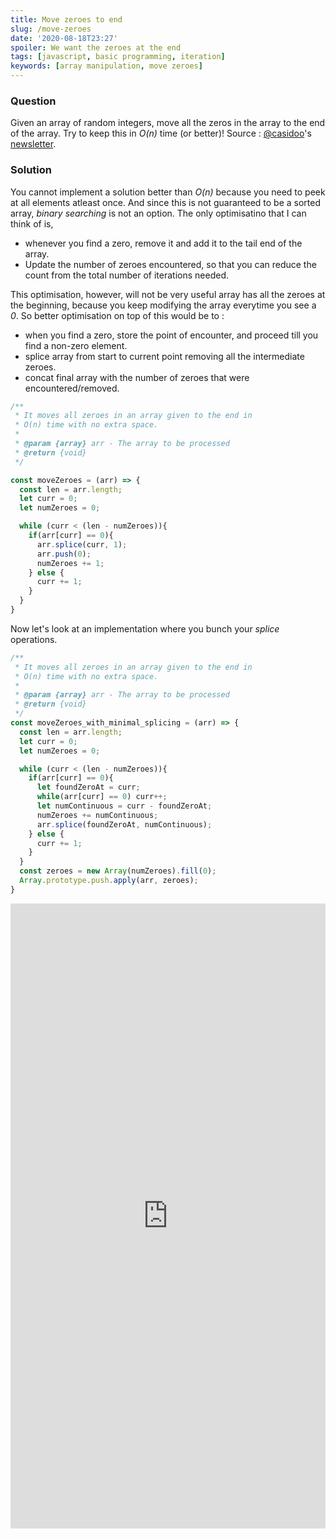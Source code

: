 ```yaml
---
title: Move zeroes to end
slug: /move-zeroes
date: '2020-08-18T23:27'
spoiler: We want the zeroes at the end
tags: [javascript, basic programming, iteration]
keywords: [array manipulation, move zeroes]
---
```

### Question
Given an array of random integers, move all the zeros in the array to the end of the array. Try to keep this in *O(n)* time (or better)!
Source : [@casidoo](https://twitter.com/cassidoo)'s [newsletter](https://twitter.com/cassidoo).

### Solution
You cannot implement a solution better than *O(n)* because you need to peek at all elements atleast once. And since this is not guaranteed to be a sorted array, *binary searching* is not an option. The only optimisatino that I can think of is,
- whenever you find a zero, remove it and add it to the tail end of the array.
- Update the number of zeroes encountered, so that you can reduce the count from the total number of iterations needed.

This optimisation, however, will not be very useful array has all the zeroes at the beginning, because you keep modifying the array everytime you see a *0*. So better optimisation on top of this would be to :
- when you find a zero, store the point of encounter, and proceed till you find a non-zero element.
- splice array from start to current point removing all the intermediate zeroes.
- concat final array with the number of zeroes that were encountered/removed.

```js
/**
 * It moves all zeroes in an array given to the end in
 * O(n) time with no extra space.
 *
 * @param {array} arr - The array to be processed
 * @return {void}
 */

const moveZeroes = (arr) => {
  const len = arr.length;
  let curr = 0;
  let numZeroes = 0;

  while (curr < (len - numZeroes)){
    if(arr[curr] == 0){
      arr.splice(curr, 1);
      arr.push(0);
      numZeroes += 1;
    } else {
      curr += 1;
    }
  }
}
```

Now let's look at an implementation where you bunch your *splice* operations.

```js
/**
 * It moves all zeroes in an array given to the end in
 * O(n) time with no extra space.
 *
 * @param {array} arr - The array to be processed
 * @return {void}
 */
const moveZeroes_with_minimal_splicing = (arr) => {
  const len = arr.length;
  let curr = 0;
  let numZeroes = 0;

  while (curr < (len - numZeroes)){
    if(arr[curr] == 0){
      let foundZeroAt = curr;
      while(arr[curr] == 0) curr++;
      let numContinuous = curr - foundZeroAt;
      numZeroes += numContinuous;
      arr.splice(foundZeroAt, numContinuous);
    } else {
      curr += 1;
    }
  }
  const zeroes = new Array(numZeroes).fill(0);
  Array.prototype.push.apply(arr, zeroes);
}
```

<iframe height="1000px" width="100%" src="https://repl.it/@jagzviruz/Move-zeroes?lite=true" scrolling="no" frameborder="no" allowtransparency="true" allowfullscreen="true" sandbox="allow-forms allow-pointer-lock allow-popups allow-same-origin allow-scripts allow-modals"></iframe>
